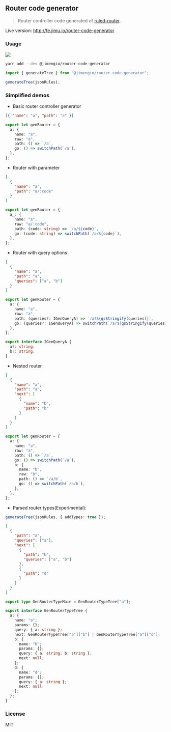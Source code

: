 ## Router code generator

> Router controller code generated of [ruled-router](https://github.com/jimengio/ruled-router).

Live version: http://fe.jimu.io/router-code-generator

### Usage

![](https://img.shields.io/npm/v/@jimengio/router-code-generator.svg?style=flat-square)

```bash
yarn add --dev @jimengio/router-code-generator
```

```ts
import { generateTree } from "@jimengio/router-code-generator";

generateTree(jsonRules);
```

### Simplified demos

- Basic router controller generator

```json
[{ "name": "a", "path": "a" }]
```

```ts
export let genRouter = {
  a: {
    name: "a",
    raw: "a",
    path: () => `/a`,
    go: () => switchPath(`/a`),
  },
};
```

- Router with parameter

```json
[
  {
    "name": "a",
    "path": "a/:code"
  }
]
```

```ts
export let genRouter = {
  a_: {
    name: "a",
    raw: "a/:code",
    path: (code: string) => `/a/${code}`,
    go: (code: string) => switchPath(`/a/${code}`),
  },
};
```

- Router with query options

```json
[
  {
    "name": "a",
    "path": "a",
    "queries": ["a", "b"]
  }
]
```

```ts
export let genRouter = {
  a: {
    name: "a",
    raw: "a",
    path: (queries?: IGenQueryA) => `/a?${qsStringify(queries)}`,
    go: (queries?: IGenQueryA) => switchPath(`/a?${qsStringify(queries)}`),
  },
};

export interface IGenQueryA {
  a?: string;
  b?: string;
}
```

- Nested router

```json
[
  {
    "name": "a",
    "path": "a",
    "next": [
      {
        "name": "b",
        "path": "b"
      }
    ]
  }
]
```

```ts
export let genRouter = {
  a: {
    name: "a",
    raw: "a",
    path: () => `/a`,
    go: () => switchPath(`/a`),
    b: {
      name: "b",
      raw: "b",
      path: () => `/a/b`,
      go: () => switchPath(`/a/b`),
    },
  },
};
```

- Parsed router types(Experimental):

```ts
generateTree(jsonRules, { addTypes: true });
```

```json
[
  {
    "path": "a",
    "queries": ["a"],
    "next": [
      {
        "path": "b",
        "queries": ["a", "b"]
      },
      {
        "path": "d"
      }
    ]
  }
]
```

```ts
export type GenRouterTypeMain = GenRouterTypeTree["a"];

export interface GenRouterTypeTree {
  a: {
    name: "a";
    params: {};
    query: { a: string };
    next: GenRouterTypeTree["a"]["b"] | GenRouterTypeTree["a"]["d"];
    b: {
      name: "b";
      params: {};
      query: { a: string; b: string };
      next: null;
    };
    d: {
      name: "d";
      params: {};
      query: { a: string };
      next: null;
    };
  };
}
```

### License

MIT
